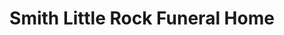 ---
title: "Smith Little Rock Funeral Home"
url: /little-rock/smith-little-rock-funeral-home/
shop: funeral directors
---